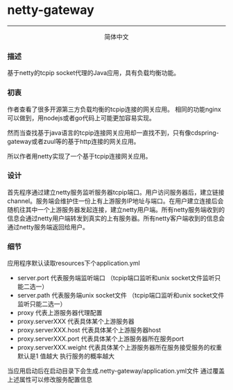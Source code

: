# netty-gateway
---

<p align="center">
  简体中文 
</p>

### 描述
基于netty的tcpip socket代理的Java应用，具有负载均衡功能。

### 初衷
作者查看了很多开源第三方负载均衡的tcpip连接的网关应用。
相同的功能nginx可以做到，用nodejs或者go代码上可能更加容易实现。

然而当查找基于java语言的tcpip连接网关应用却一直找不到，只有像cdspring-gateway或者zuul等的基于http连接的网关应用。

所以作者用netty实现了一个基于tcpip连接网关应用。

### 设计
首先程序通过建立netty服务监听服务器tcpip端口。用户访问服务器后，建立链接channel。服务端会维护住一份上有上游服务IP地址与端口。在用户建立连接后会随机往其中一个上游服务器发起连接，建立netty用户端。所有netty服务端收到的信息会通过netty用户端转发到真实的上有服务器。所有netty客户端收到的信息会通过netty服务端返回给用户。

### 细节
应用程序默认读取resources下个application.yml
 
  * server.port 代表服务端监听端口 （tcpip端口监听和unix socket文件监听只能二选一）
  * server.path 代表服务端unix socket文件 （tcpip端口监听和unix socket文件监听只能二选一）
  * proxy 代表上游服务器代理配置
  * proxy.serverXXX 代表具体某个上游服务器
  * proxy.serverXXX.host 代表具体某个上游服务器host
  * proxy.serverXXX.port 代表具体某个上游服务器所在服务port
  * proxy.serverXXX.weight 代表具体某个上游服务器所在服务接受服务的权重 默认是1 值越大 执行服务的概率越大

当应用启动后在启动目录下会生成.netty-gateway/application.yml文件
通过覆盖上述属性可以修改服务配置信息


